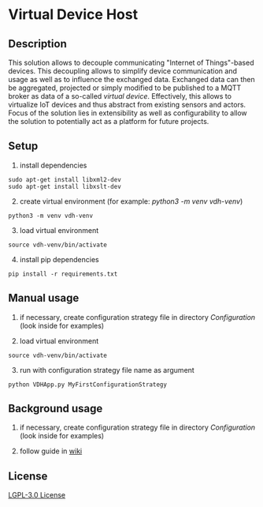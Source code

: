 # Virtual Device Host

## Description

This solution allows to decouple communicating "Internet of Things"-based devices.
This decoupling allows to simplify device communication and usage as well as to influence the exchanged data. 
Exchanged data can then be aggregated, projected or simply modified to be published to a MQTT broker as data of a so-called *virtual device*. Effectively, this allows to virtualize IoT devices and thus abstract from existing sensors and actors.
Focus of the solution lies in extensibility as well as configurability to allow the solution to potentially act as a platform for future projects.

## Setup

1. install dependencies

```
sudo apt-get install libxml2-dev
sudo apt-get install libxslt-dev
```

2. create virtual environment (for example: *python3 -m venv vdh-venv*)

```
python3 -m venv vdh-venv
```

3. load virtual environment

```
source vdh-venv/bin/activate
```

4. install pip dependencies

```
pip install -r requirements.txt
```

## Manual usage

1. if necessary, create configuration strategy file in directory *Configuration* (look inside for examples)

2. load virtual environment

```
source vdh-venv/bin/activate
```

3. run with configuration strategy file name as argument

```
python VDHApp.py MyFirstConfigurationStrategy
```

## Background usage

1. if necessary, create configuration strategy file in directory *Configuration* (look inside for examples)

2. follow guide in [wiki](/wiki/Set-up-as-background-service-(daemon))

## License

[LGPL-3.0 License](/LICENSE)
